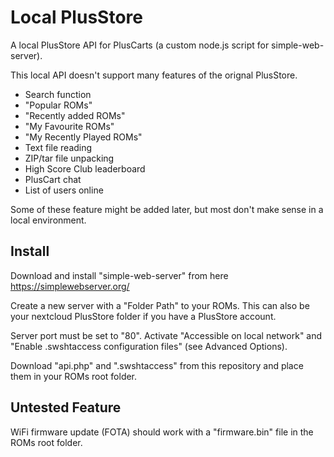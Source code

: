 # Local PlusStore
A local PlusStore API for PlusCarts (a custom node.js script for simple-web-server).

This local API doesn't support many features of the orignal PlusStore.
 - Search function
 - "Popular ROMs"
 - "Recently added ROMs"
 - "My Favourite ROMs"
 - "My Recently Played ROMs"
 - Text file reading
 - ZIP/tar file unpacking
 - High Score Club leaderboard
 - PlusCart chat
 - List of users online

Some of these feature might be added later, but most don't make sense in a local environment.

## Install
Download and install "simple-web-server" from here https://simplewebserver.org/

Create a new server with a "Folder Path" to your ROMs. This can also be your nextcloud PlusStore folder if you have a PlusStore account.

Server port must be set to "80". Activate "Accessible on local network" and "Enable .swshtaccess configuration files" (see Advanced Options).

Download "api.php" and ".swshtaccess" from this repository and place them in your ROMs root folder.

## Untested Feature
WiFi firmware update (FOTA) should work with a "firmware.bin" file in the ROMs root folder.
